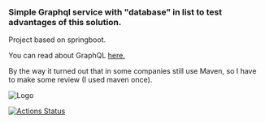 ### Simple Graphql service with "database" in list to test advantages of this solution.

Project based on springboot.

You can read about GraphQL [here.](https://graphql.org/)

By the way it turned out that in some companies  still use Maven, so I have to make some review (I used maven once).

![Logo](http://bohdziewicz.com.pl/images_share/graphql_spring.png)


[![Actions Status](https://github.com/asystentRoberta/graphQlInMaven/workflows/mavenBuild/badge.svg)](https://github.com/asystentRoberta/graphQlInMaven/actions)

